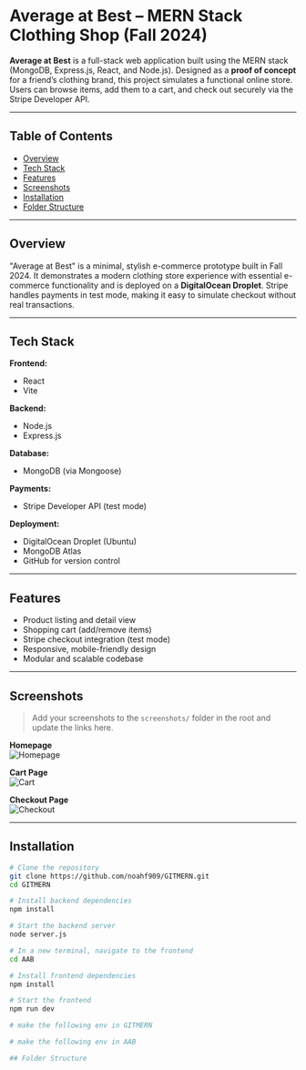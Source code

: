 # Average at Best – MERN Stack Clothing Shop (Fall 2024)

**Average at Best** is a full-stack web application built using the MERN stack (MongoDB, Express.js, React, and Node.js). Designed as a **proof of concept** for a friend’s clothing brand, this project simulates a functional online store. Users can browse items, add them to a cart, and check out securely via the Stripe Developer API.

---

## Table of Contents

- [Overview](#overview)
- [Tech Stack](#tech-stack)
- [Features](#features)
- [Screenshots](#screenshots)
- [Installation](#installation)
- [Folder Structure](#folder-structure)
---

## Overview

"Average at Best" is a minimal, stylish e-commerce prototype built in Fall 2024. It demonstrates a modern clothing store experience with essential e-commerce functionality and is deployed on a **DigitalOcean Droplet**. Stripe handles payments in test mode, making it easy to simulate checkout without real transactions.

---

## Tech Stack

**Frontend:**
- React
- Vite

**Backend:**
- Node.js
- Express.js

**Database:**
- MongoDB (via Mongoose)

**Payments:**
- Stripe Developer API (test mode)

**Deployment:**
- DigitalOcean Droplet (Ubuntu)
- MongoDB Atlas
- GitHub for version control

---

## Features

- Product listing and detail view
- Shopping cart (add/remove items)
- Stripe checkout integration (test mode)
- Responsive, mobile-friendly design
- Modular and scalable codebase

---

## Screenshots

> Add your screenshots to the `screenshots/` folder in the root and update the links here.

**Homepage**  
![Homepage](./screenshots/homepage.png)

**Cart Page**  
![Cart](./screenshots/cart.png)

**Checkout Page**  
![Checkout](./screenshots/checkout.png)

---

## Installation

```bash
# Clone the repository
git clone https://github.com/noahf909/GITMERN.git
cd GITMERN

# Install backend dependencies
npm install

# Start the backend server
node server.js

# In a new terminal, navigate to the frontend
cd AAB

# Install frontend dependencies
npm install

# Start the frontend
npm run dev

# make the following env in GITMERN

# make the following env in AAB

## Folder Structure 

